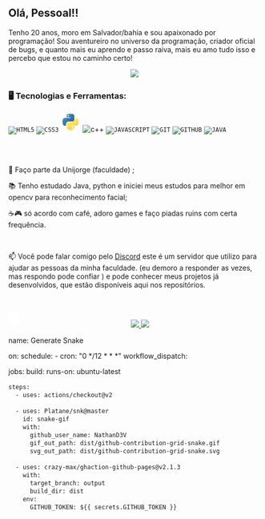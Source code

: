 ## Olá, Pessoal!!

Tenho 20 anos, moro em Salvador/bahia e sou apaixonado por programação! Sou aventureiro no universo da programação, criador oficial de bugs, e quanto mais eu aprendo e passo raiva, mais eu amo tudo isso e percebo que estou no caminho certo!  

<p align="center">
  <img src="https://super.abril.com.br/wp-content/uploads/2016/09/super_imggato_digitando_0.gif" width="350">
</p>

### 🖥️ Tecnologias e Ferramentas: 

<code><img width="40px" src="https://cdn.jsdelivr.net/gh/devicons/devicon/icons/html5/html5-original-wordmark.svg" title = "HTML5"/></code>
<code><img width="40px" src="https://cdn.jsdelivr.net/gh/devicons/devicon/icons/css3/css3-original-wordmark.svg" title = "CSS3"/></code>
<code><img alt="Lucas-Python" width="40px" src="https://raw.githubusercontent.com/devicons/devicon/master/icons/python/python-original.svg"></code>
 <img src="https://www.cdnlogo.com/logos/c/76/c.svg" alt="c++" width="40px"/> </a>
<code><img width="40px" src="https://cdn.jsdelivr.net/gh/devicons/devicon/icons/javascript/javascript-original.svg" title = "JAVASCRIPT"/></code>
<code><img width="40px" src="https://cdn.jsdelivr.net/gh/devicons/devicon/icons/git/git-original.svg" title = "GIT"/></code>
<code><img width="40px" src="https://cdn.jsdelivr.net/gh/devicons/devicon/icons/github/github-original.svg" title = "GITHUB"/></code>
<code><img width="40px" src="https://cdn.jsdelivr.net/gh/devicons/devicon/icons/java/java-original.svg" title = "JAVA"/></code>

</br>
</br>
<div display="inline-block">
 <p align="left">🤿 Faço parte da Unijorge (faculdade) </a>;</p>
 <p align="left">📚 Tenho estudado Java, python e iniciei meus estudos para melhor em opencv para reconhecimento facial;</p>
 <p align="left">☕🎮 só acordo com café, adoro games e faço piadas ruins com certa frequência.</p>
</div>



</br>

📫 Você pode falar comigo pelo [Discord](https://discord.gg/9mVvF66CVW) este é um servidor que utilizo para ajudar as pessoas da minha faculdade. (eu demoro a responder as vezes, mas respondo pode confiar ) e pode conhecer meus projetos já desenvolvidos, que estão disponíveis aqui nos repositórios.

</br>

<a href="https://www.instagram.com/Nicholas_sweet" target="_blank"><img align="left" alt="Instagram" width="22px" src="https://github.com/Aakarsh-B/trying-repos/blob/master/insta.svg" />


##
<p align="center">
<a href="https://github.com/Nicholaszin">
  <img height="180em" src="https://github-readme-stats-eight-theta.vercel.app/api?username=Nicholaszin&show_icons=true&theme=algolia&include_all_commits=true&count_private=true"/>
  <img height="150em" src="https://github-readme-stats-eight-theta.vercel.app/api/top-langs/?username=Nicholaszin&layout=compact&langs_count=8&theme=algolia"/>
</a>
</p>




name: Generate Snake

on:
  schedule:
    - cron: "0 */12 * * *"
  workflow_dispatch:

jobs:
  build:
    runs-on: ubuntu-latest

    steps:
      - uses: actions/checkout@v2
      
      - uses: Platane/snk@master
        id: snake-gif
        with:
          github_user_name: NathanD3V
          gif_out_path: dist/github-contribution-grid-snake.gif
          svg_out_path: dist/github-contribution-grid-snake.svg

      - uses: crazy-max/ghaction-github-pages@v2.1.3
        with:
          target_branch: output
          build_dir: dist
        env:
          GITHUB_TOKEN: ${{ secrets.GITHUB_TOKEN }}
